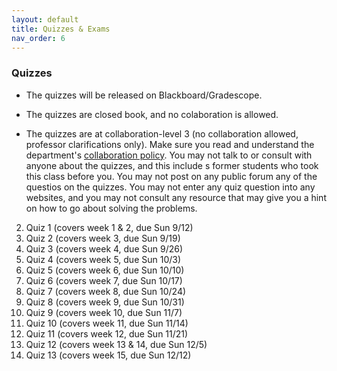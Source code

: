 ```yaml
---
layout: default 
title: Quizzes & Exams 
nav_order: 6
---
```



### Quizzes

* The quizzes will be released on Blackboard/Gradescope. 

*  The quizzes are closed book, and no colaboration is allowed. 

* The quizzes are  at collaboration-level 3 (no collaboration allowed, professor clarifications only).  Make sure you read and understand the department's [collaboration policy](https://turing.bowdoin.edu/dept/collab.php).  You may not talk to or consult with anyone about the quizzes, and this include s former students who took this class before you. You may not post on any public forum any of the questios on the quizzes. You may not enter any quiz question into any websites, and you may not consult any resource that may give you a hint on how to go about solving the problems. 



2. Quiz 1 (covers week 1 & 2, due Sun 9/12)
3. Quiz 2 (covers week 3, due Sun 9/19)
4. Quiz 3 (covers week 4, due Sun 9/26)
5. Quiz 4 (covers week 5, due Sun 10/3)
6. Quiz 5 (covers week 6, due Sun 10/10)
7. Quiz 6 (covers week 7, due Sun 10/17)
8. Quiz 7 (covers week 8, due Sun 10/24)
9. Quiz 8 (covers week 9, due Sun 10/31)
10. Quiz 9 (covers week 10, due Sun 11/7)
11. Quiz 10 (covers week 11, due Sun 11/14)
12. Quiz 11 (covers week 12, due Sun 11/21)
13. Quiz 12 (covers week 13 & 14, due Sun 12/5)
14. Quiz 13 (covers week 15, due Sun 12/12)
